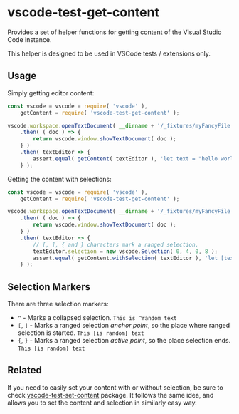 
# vscode-test-get-content

Provides a set of helper functions for getting content of the Visual Studio Code instance.

This helper is designed to be used in VSCode tests / extensions only.

## Usage

Simply getting editor content:

```javascript
const vscode = vscode = require( 'vscode' ),
	getContent = require( 'vscode-test-get-content' );

vscode.workspace.openTextDocument( __dirname + '/_fixtures/myFancyFile.txt' )
	.then( ( doc ) => {
		return vscode.window.showTextDocument( doc );
	} )
	.then( textEditor => {
		assert.equal( getContent( textEditor ), 'let text = "hello world!";' );
	} );
```

Getting the content with selections:

```javascript
const vscode = vscode = require( 'vscode' ),
	getContent = require( 'vscode-test-get-content' );

vscode.workspace.openTextDocument( __dirname + '/_fixtures/myFancyFile.txt' )
	.then( ( doc ) => {
		return vscode.window.showTextDocument( doc );
	} )
	.then( textEditor => {
		// [, ], { and } characters mark a ranged selection.
		textEditor.selection = new vscode.Selection( 0, 4, 0, 8 );
		assert.equal( getContent.withSelection( textEditor ), 'let [text} = "hello world!";' );
	} );
```

## Selection Markers

There are three selection markers:

* `^` - Marks a collapsed selection. `This is ^random text`
* `[`, `]` - Marks a ranged selection _anchor point_, so the place where ranged selection is started. `This [is random} text`
* `{`, `}` - Marks a ranged selection _active point_, so the place selection ends. `This [is random} text`

## Related

If you need to easily set your content with or without selection, be sure to check [vscode-test-set-content](https://www.npmjs.com/package/vscode-test-set-content) package. It follows the same idea, and allows you to set the content and selection in similarly easy way.